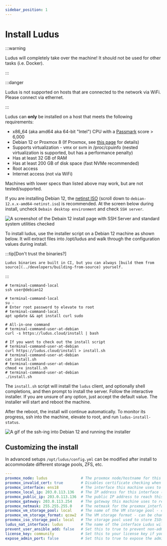 ```yaml
---
sidebar_position: 1
---
```


# Install Ludus

:::warning

Ludus will completely take over the machine! It should not be used for other tasks (i.e. Docker).

:::

:::danger

Ludus is not supported on hosts that are connected to the network via WiFi. Please connect via ethernet.

:::

Ludus can **only** be installed on a host that meets the following requirements:

- x86_64 (aka amd64 aka 64-bit "Intel") CPU with a [Passmark](https://www.cpubenchmark.net/cpu_list.php) score > 6,000
- Debian 12 or Proxmox 8 (If Proxmox, see [this page](../deployment-options/proxmox.md) for details)
- Supports virtualization - vmx or svm in /proc/cpuinfo (nested virtualization is supported, but has a performance penalty)
- Has at least 32 GB of RAM
- Has at least 200 GB of disk space (fast NVMe recommended)
- Root access
- Internet access (not via WiFi)

Machines with lower specs than listed above may work, but are not tested/supported.

If you are installing Debian 12, the [netinst ISO](https://cdimage.debian.org/debian-cd/current/amd64/iso-cd/) (scroll down to `debian-12.x.x-amd64-netinst.iso`) is recommended. 
At the screen below during install, uncheck `Debain desktop environment` and check `SSH server`.

![A screenshot of the Debain 12 install page with SSH Server and standard system utilities checked](/img/intro/debain-12-install.png)

To install ludus, use the installer script on a Debian 12 machine as shown below. It will extract files into /opt/ludus and walk through the configuration
values during install.

:::tip[Don't trust the binaries?]

    Ludus binaries are built in CI, but you can always [build them from source](../developers/building-from-source) yourself.

:::

```shell
# terminal-command-local
ssh user@debian12

# terminal-command-local
su -
# Enter root password to elevate to root
# terminal-command-local
apt update && apt install curl sudo

# All-in-one command
# terminal-command-user-at-debian
curl -s https://ludus.cloud/install | bash

# If you want to check out the install script
# terminal-command-user-at-debian
curl https://ludus.cloud/install > install.sh
# terminal-command-user-at-debian
cat install.sh
# terminal-command-user-at-debian
chmod +x install.sh
# terminal-command-user-at-debian
./install.sh
```

The `install.sh` script will install the `ludus` client, and optionally shell completions, and then prompt to install the server.
Follow the interactive installer. If you are unsure of any option, just accept the default value. The installer will start and reboot the machine.

After the reboot, the install will continue automatically. To monitor its progress, ssh into
the machine, elevate to root, and run `ludus-install-status`.

![A gif of the ssh-ing into Debian 12 and running the installer](/img/intro/ludus-install.gif)

## Customizing the install

In advanced setups `/opt/ludus/config.yml` can be modified after install to accommodate different storage pools,
ZFS, etc.


```yaml title="/opt/ludus/config.yml"
---
proxmox_node: ludus               # The proxmox node/hostname for this machine
proxmox_invalid_cert: true        # Disables certificate checking when using the Proxmox API (default true because of the self signed certificates)
proxmox_interface: ens18          # The interface this machine uses to communicate to the internet
proxmox_local_ip: 203.0.113.136   # The IP address for this interface (will be set statically)
proxmox_public_ip: 203.0.113.136  # The public IP address to reach this machine (for use in cloud/NAT environments)
proxmox_gateway: 203.0.113.254    # The gateway this machine uses to reach the internet
proxmox_netmask: 255.255.255.0    # The netmask for the proxmox_interface
proxmox_vm_storage_pool: local    # The name of the VM storage pool - can be changed after install for custom pools
proxmox_vm_storage_format: qcow2  # The VM storage format - can be changed after install (i.e. raw)
proxmox_iso_storage_pool: local   # The storage pool used to store ISOs as they are downloaded for templates - can be changed after install
ludus_nat_interface: ludus        # The name of the interface Ludus will create on the proxmox host that Ludus will use as the "WAN" for range routers
prevent_user_ansible_add: false   # Set this to true to prevent non-admin users from adding Ansible roles or collections to the server
license_key: community            # Set this to your license key if you have one, or leave as community for community edition
expose_admin_port: false          # Set this to true to expose the admin API globally
```